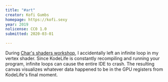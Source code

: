 ```yaml
---
title: "#art"
creator: Kofi Gumbs
homepage: https://kofi.sexy
year: 2019
nolicense: CC0 1.0
submitted: 2020-03-01

---
```


During [Char's shaders workshop](http://charstiles.com/learn-livecoding-shaders/), I accidentally left an infinite loop in my vertex shader. Since KodeLife is constantly recompiling and running your program, infinite loops can cause the entire IDE to crash. The resulting canvas visualizes whatever data happened to be in the GPU registers from KodeLife's final moment.
